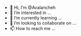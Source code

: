 - 👋 Hi, I’m @Avalancheh
- 👀 I’m interested in ...
- 🌱 I’m currently learning ...
- 💞️ I’m looking to collaborate on ...
- 📫 How to reach me ...

<!---
Avalancheh/Avalancheh is a ✨ special ✨ repository because its `README.md` (this file) appears on your GitHub profile.
You can click the Preview link to take a look at your changes.
--->
